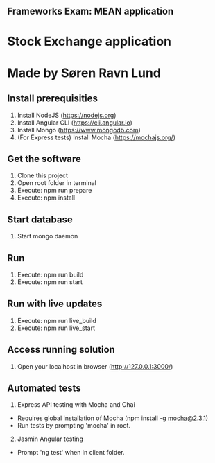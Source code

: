 ## Frameworks Exam: MEAN application
# Stock Exchange application
# Made by Søren Ravn Lund

## Install prerequisities
1. Install NodeJS (https://nodejs.org)
2. Install Angular CLI (https://cli.angular.io)
3. Install Mongo (https://www.mongodb.com)
4. (For Express tests) Install Mocha (https://mochajs.org/)

## Get the software
1. Clone this project
2. Open root folder in terminal
3. Execute: npm run prepare
4. Execute: npm install

## Start database
1. Start mongo daemon

## Run
1. Execute: npm run build
2. Execute: npm run start

## Run with live updates
1. Execute: npm run live_build
2. Execute: npm run live_start

## Access running solution
1. Open your localhost in browser (http://127.0.0.1:3000/)

## Automated tests
1. Express API testing with Mocha and Chai
- Requires global installation of Mocha (npm install -g mocha@2.3.1)
- Run tests by prompting 'mocha' in root.

2. Jasmin Angular testing
- Prompt 'ng test' when in client folder.
